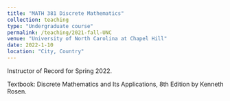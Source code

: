 ```yaml
---
title: "MATH 381 Discrete Mathematics"
collection: teaching
type: "Undergraduate course"
permalink: /teaching/2021-fall-UNC
venue: "University of North Carolina at Chapel Hill"
date: 2022-1-10
location: "City, Country"
---
```


Instructor of Record for Spring 2022. 

Textbook: Discrete Mathematics and Its Applications, 8th Edition by Kenneth Rosen.
